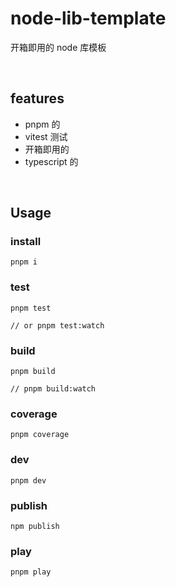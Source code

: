 # node-lib-template

开箱即用的 node 库模板

<br />

## features

- pnpm 的
- vitest 测试
- 开箱即用的
- typescript 的

<br />

## Usage

### install

```shell
pnpm i
```

### test

```shell
pnpm test

// or pnpm test:watch
```

### build

```shell
pnpm build

// pnpm build:watch
```

### coverage

```shell
pnpm coverage
```

### dev

```shell
pnpm dev
```

### publish

```shell
npm publish
```

### play

```shell
pnpm play
```